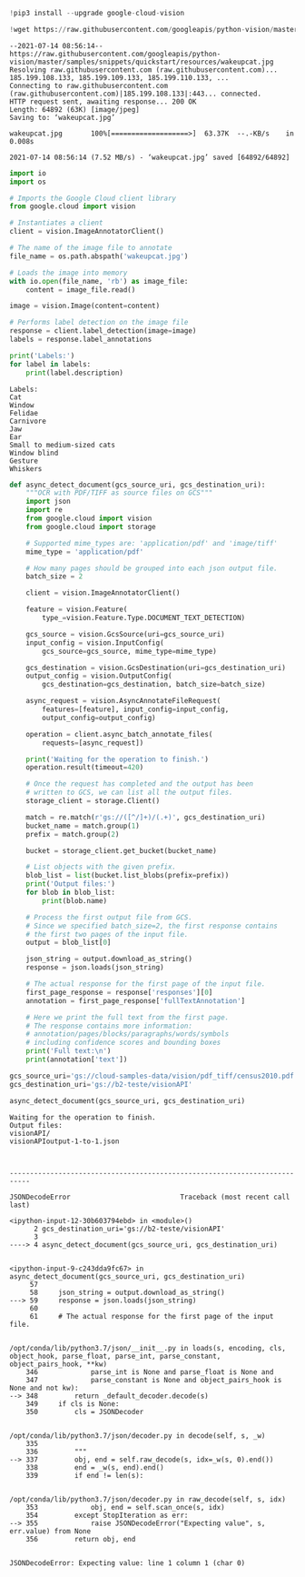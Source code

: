 ```python
!pip3 install --upgrade google-cloud-vision
```


```python
!wget https://raw.githubusercontent.com/googleapis/python-vision/master/samples/snippets/quickstart/resources/wakeupcat.jpg
```

    --2021-07-14 08:56:14--  https://raw.githubusercontent.com/googleapis/python-vision/master/samples/snippets/quickstart/resources/wakeupcat.jpg
    Resolving raw.githubusercontent.com (raw.githubusercontent.com)... 185.199.108.133, 185.199.109.133, 185.199.110.133, ...
    Connecting to raw.githubusercontent.com (raw.githubusercontent.com)|185.199.108.133|:443... connected.
    HTTP request sent, awaiting response... 200 OK
    Length: 64892 (63K) [image/jpeg]
    Saving to: ‘wakeupcat.jpg’
    
    wakeupcat.jpg       100%[===================>]  63.37K  --.-KB/s    in 0.008s  
    
    2021-07-14 08:56:14 (7.52 MB/s) - ‘wakeupcat.jpg’ saved [64892/64892]
    



```python
import io
import os

# Imports the Google Cloud client library
from google.cloud import vision

# Instantiates a client
client = vision.ImageAnnotatorClient()

# The name of the image file to annotate
file_name = os.path.abspath('wakeupcat.jpg')

# Loads the image into memory
with io.open(file_name, 'rb') as image_file:
    content = image_file.read()

image = vision.Image(content=content)

# Performs label detection on the image file
response = client.label_detection(image=image)
labels = response.label_annotations

print('Labels:')
for label in labels:
    print(label.description)
```

    Labels:
    Cat
    Window
    Felidae
    Carnivore
    Jaw
    Ear
    Small to medium-sized cats
    Window blind
    Gesture
    Whiskers



```python
def async_detect_document(gcs_source_uri, gcs_destination_uri):
    """OCR with PDF/TIFF as source files on GCS"""
    import json
    import re
    from google.cloud import vision
    from google.cloud import storage

    # Supported mime_types are: 'application/pdf' and 'image/tiff'
    mime_type = 'application/pdf'

    # How many pages should be grouped into each json output file.
    batch_size = 2

    client = vision.ImageAnnotatorClient()

    feature = vision.Feature(
        type_=vision.Feature.Type.DOCUMENT_TEXT_DETECTION)

    gcs_source = vision.GcsSource(uri=gcs_source_uri)
    input_config = vision.InputConfig(
        gcs_source=gcs_source, mime_type=mime_type)

    gcs_destination = vision.GcsDestination(uri=gcs_destination_uri)
    output_config = vision.OutputConfig(
        gcs_destination=gcs_destination, batch_size=batch_size)

    async_request = vision.AsyncAnnotateFileRequest(
        features=[feature], input_config=input_config,
        output_config=output_config)

    operation = client.async_batch_annotate_files(
        requests=[async_request])

    print('Waiting for the operation to finish.')
    operation.result(timeout=420)

    # Once the request has completed and the output has been
    # written to GCS, we can list all the output files.
    storage_client = storage.Client()

    match = re.match(r'gs://([^/]+)/(.+)', gcs_destination_uri)
    bucket_name = match.group(1)
    prefix = match.group(2)

    bucket = storage_client.get_bucket(bucket_name)

    # List objects with the given prefix.
    blob_list = list(bucket.list_blobs(prefix=prefix))
    print('Output files:')
    for blob in blob_list:
        print(blob.name)

    # Process the first output file from GCS.
    # Since we specified batch_size=2, the first response contains
    # the first two pages of the input file.
    output = blob_list[0]

    json_string = output.download_as_string()
    response = json.loads(json_string)

    # The actual response for the first page of the input file.
    first_page_response = response['responses'][0]
    annotation = first_page_response['fullTextAnnotation']

    # Here we print the full text from the first page.
    # The response contains more information:
    # annotation/pages/blocks/paragraphs/words/symbols
    # including confidence scores and bounding boxes
    print('Full text:\n')
    print(annotation['text'])
```


```python
gcs_source_uri='gs://cloud-samples-data/vision/pdf_tiff/census2010.pdf'
gcs_destination_uri='gs://b2-teste/visionAPI'

async_detect_document(gcs_source_uri, gcs_destination_uri)
```

    Waiting for the operation to finish.
    Output files:
    visionAPI/
    visionAPIoutput-1-to-1.json



    ---------------------------------------------------------------------------

    JSONDecodeError                           Traceback (most recent call last)

    <ipython-input-12-30b603794ebd> in <module>()
          2 gcs_destination_uri='gs://b2-teste/visionAPI'
          3 
    ----> 4 async_detect_document(gcs_source_uri, gcs_destination_uri)
    

    <ipython-input-9-c243dda9fc67> in async_detect_document(gcs_source_uri, gcs_destination_uri)
         57 
         58     json_string = output.download_as_string()
    ---> 59     response = json.loads(json_string)
         60 
         61     # The actual response for the first page of the input file.


    /opt/conda/lib/python3.7/json/__init__.py in loads(s, encoding, cls, object_hook, parse_float, parse_int, parse_constant, object_pairs_hook, **kw)
        346             parse_int is None and parse_float is None and
        347             parse_constant is None and object_pairs_hook is None and not kw):
    --> 348         return _default_decoder.decode(s)
        349     if cls is None:
        350         cls = JSONDecoder


    /opt/conda/lib/python3.7/json/decoder.py in decode(self, s, _w)
        335 
        336         """
    --> 337         obj, end = self.raw_decode(s, idx=_w(s, 0).end())
        338         end = _w(s, end).end()
        339         if end != len(s):


    /opt/conda/lib/python3.7/json/decoder.py in raw_decode(self, s, idx)
        353             obj, end = self.scan_once(s, idx)
        354         except StopIteration as err:
    --> 355             raise JSONDecodeError("Expecting value", s, err.value) from None
        356         return obj, end


    JSONDecodeError: Expecting value: line 1 column 1 (char 0)

